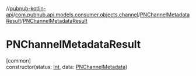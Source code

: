 //[pubnub-kotlin-api](../../../index.md)/[com.pubnub.api.models.consumer.objects.channel](../index.md)/[PNChannelMetadataResult](index.md)/[PNChannelMetadataResult](-p-n-channel-metadata-result.md)

# PNChannelMetadataResult

[common]\
constructor(status: [Int](https://kotlinlang.org/api/core/kotlin-stdlib/kotlin/-int/index.html), data: [PNChannelMetadata](../-p-n-channel-metadata/index.md))
